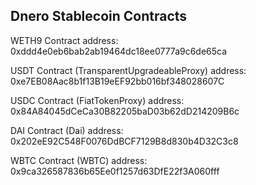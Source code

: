 ## Dnero Stablecoin Contracts 
WETH9 Contract address:
0xddd4e0eb6bab2ab19464dc18ee0777a9c6de65ca

USDT Contract (TransparentUpgradeableProxy) address: 
0xe7EB08Aac8b1f13B19eEF92bb016bf348028607C

USDC Contract (FiatTokenProxy) address: 
0x84A84045dCeCa30B82205baD03b62dD214209B6c

DAI Contract (Dai) address: 
0x202eE92C548F0076DdBCF7129B8d830b4D32C3c8

WBTC Contract (WBTC) address: 
0x9ca326587836b65Ee0f1257d63DfE22f3A060fff
